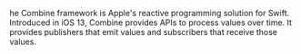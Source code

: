 he Combine framework is Apple's reactive programming solution for Swift. 
Introduced in iOS 13, Combine provides APIs to process values over time.
It provides publishers that emit values and subscribers that receive those values.

